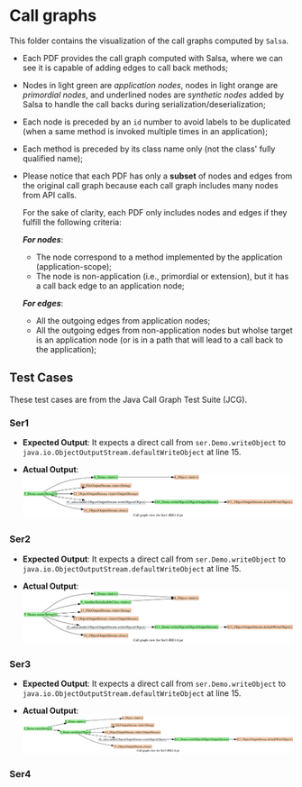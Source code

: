# Call graphs


This folder contains the visualization of the call graphs computed by `Salsa`.

- Each PDF provides the call graph computed with Salsa, where we can see it is capable of adding edges to call back methods;
- Nodes in light green are *application nodes*, nodes in light orange are *primordial nodes*, and underlined nodes are *synthetic nodes* added by Salsa to handle the call backs during serialization/deserialization; 
- Each node is preceded by an `id` number to avoid labels to be duplicated (when a same method is invoked multiple times in an application);
- Each method is preceded by its class name only (not the class' fully qualified name);
- Please notice that each PDF has only a **subset** of nodes and edges from the original call graph because each call graph includes many nodes from API calls.

	For the sake of clarity, each PDF only includes nodes and edges if they fulfill the following criteria:
	
	***For nodes***: 
	
	- The node correspond to a method implemented by the application (application-scope);
	- The node is non-application (i.e., primordial or extension), but it has a call back edge to an application node;
	
	
	***For edges***: 
	
	- All the outgoing edges from application nodes;
	- All the outgoing edges from non-application nodes but wholse target is an application node (or is in a path that will lead to a call back to the application);




## Test Cases

These test cases are from the Java Call Graph Test Suite (JCG).
### Ser1

- **Expected Output**: It expects a direct call from `ser.Demo.writeObject` to 
`java.io.ObjectOutputStream.defaultWriteObject` at line 15.

- **Actual Output**:![Ser1-JRE1.8.jar.png](https://github.com/SoftwareDesignLab/Salsa/blob/master/callgraphs/Ser1-JRE1.8.jar.png)


### Ser2

- **Expected Output**: It expects a direct call from `ser.Demo.writeObject` to 
`java.io.ObjectOutputStream.defaultWriteObject` at line 15.

- **Actual Output**:![Ser2-JRE1.8.jar.png](https://github.com/SoftwareDesignLab/Salsa/blob/master/callgraphs/Ser2-JRE1.8.jar.png)




### Ser3

- **Expected Output**: It expects a direct call from `ser.Demo.writeObject` to 
`java.io.ObjectOutputStream.defaultWriteObject` at line 15.

- **Actual Output**:![Ser3-JRE1.8.jar.png](https://github.com/SoftwareDesignLab/Salsa/blob/master/callgraphs/Ser3-JRE1.8.jar.png)


### Ser4
